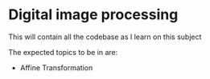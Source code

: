 # Digital image processing

This will contain all the codebase as I learn on this subject 

The expected topics to be in are:
- Affine Transformation

